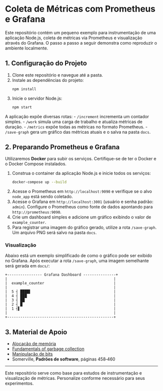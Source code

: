 # Coleta de Métricas com Prometheus e Grafana

Este repositório contém um pequeno exemplo para instrumentação de uma aplicação Node.js, coleta de métricas via Prometheus e visualização através do Grafana. O passo a passo a seguir demonstra como reproduzir o ambiente localmente.

## 1. Configuração do Projeto

1. Clone este repositório e navegue até a pasta.
2. Instale as dependências do projeto:
   ```bash
   npm install
   ```
3. Inicie o servidor Node.js:
   ```bash
   npm start
   ```

A aplicação expõe diversas rotas:
    - `/increment` incrementa um contador simples.
    - `/work` simula uma carga de trabalho e atualiza métricas de duração.
    - `/metrics` expõe todas as métricas no formato Prometheus.
    - `/save-graph` gera um gráfico das métricas atuais e o salva na pasta `docs`.

## 2. Preparando Prometheus e Grafana

Utilizaremos **Docker** para subir os serviços. Certifique-se de ter o Docker e o Docker Compose instalados.

1. Construa o container da aplicação Node.js e inicie todos os serviços:
   ```bash
   docker-compose up --build
   ```
2. Acesse o Prometheus em `http://localhost:9090` e verifique se o alvo `node_app` está sendo coletado.
3. Acesse o Grafana em `http://localhost:3001` (usuário e senha padrão: `admin`). Configure o Prometheus como fonte de dados apontando para `http://prometheus:9090`.
4. Crie um dashboard simples e adicione um gráfico exibindo o valor de `example_counter`.
5. Para registrar uma imagem do gráfico gerado, utilize a rota `/save-graph`. Um arquivo PNG será salvo na pasta `docs`.

### Visualização

Abaixo está um exemplo simplificado de como o gráfico pode ser exibido no Grafana. Após executar a rota `/save-graph`, uma imagem semelhante será gerada em `docs/`:


```
+---------------- Grafana Dashboard ---------------+
|                                                 |
|  example_counter                                |
|                                                 |
|  5 ┤ ████▌                                      |
|  4 ┤ ███                                        |
|  3 ┤ ██                                         |
|  2 ┤ █                                          |
|  1 ┤▌                                           |
|                                                 |
+-------------------------------------------------+
```

## 3. Material de Apoio

- [Alocação de memória](https://www.gta.ufrj.br/~cruz/courses/eel770/slides/9_memoria.pdf)
- [Fundamentals of garbage collection](https://learn.microsoft.com/en-us/dotnet/standard/garbage-collection/fundamentals)
- [Manipulação de bits](https://www.youtube.com/watch?v=Tuok3H5Girw)
- Somerville, **Padrões de software**, páginas 458‑460

---

Este repositório serve como base para estudos de instrumentação e visualização de métricas. Personalize conforme necessário para seus experimentos.

